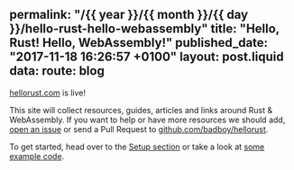 permalink: "/{{ year }}/{{ month }}/{{ day }}/hello-rust-hello-webassembly"
title: "Hello, Rust! Hello, WebAssembly!"
published_date: "2017-11-18 16:26:57 +0100"
layout: post.liquid
data:
  route: blog
---
[hellorust.com](https://www.hellorust.com/) is live!

This site will collect resources, guides, articles and links around Rust &amp; WebAssembly.
If you want to help or have more resources we should add, [open an issue](https://github.com/badboy/hellorust/issues/new) or send a Pull Request to [github.com/badboy/hellorust](https://github.com/badboy/hellorust).

To get started, head over to the [Setup section](https://www.hellorust.com/setup/) or take a look at [some example code](https://www.hellorust.com/demos/).
